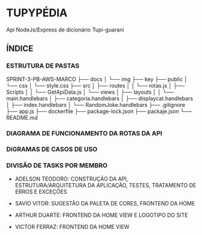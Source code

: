 # TUPYPÉDIA
Api NodeJs/Express de dicionário Tupi-guarani
## ÍNDICE

### ESTRUTURA DE PASTAS

SPRINT-3-PB-AWS-MARCO
├── docs
│   └── img
├── key
├── public
│   └── css
│       └── style.css
├── src
│   ├── routes
│   │   └── rotas.js
│   ├── Scripts
│   │   └── GetApiData.js
│   └── views
│       ├── layouts
│       │   └── main.handlebars
│       ├── categoria.handlebars
│       ├── displaycat.handlebars
│       ├── index.handlebars
│       └── RandomJoke.handlebars
├── .gitignore
├── app.js
├── dockerfile
├── package-lock.json
├── packaje.json
└── README.md


### DIAGRAMA DE FUNCIONAMENTO DA ROTAS DA API



### DiGRAMAS DE CASOS DE USO 


### DIVISÃO DE TASKS POR MEMBRO

- ADELSON TEODORO: CONSTRUÇÃO DA API, ESTRUTURA/ARQUITETURA DA APLICAÇÃO, TESTES, TRATAMENTO DE ERROS E EXCEÇÕES

- SAVIO VITOR: SUGESTÃO DA PALETA DE CORES, FRONTEND DA HOME

- ARTHUR DUARTE: FRONTEND DA HOME VIEW E LOGOTIPO DO SITE

- VICTOR FERRAZ: FRONTEND DA HOME VIEW

